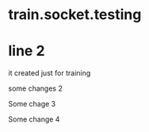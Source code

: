# train.socket.testing
# line 2
it created just for training

some changes 2

Some chage 3

Some change 4
